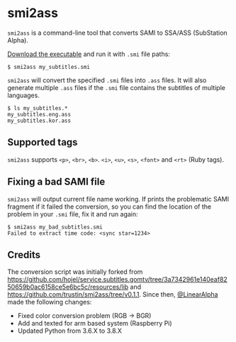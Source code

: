# smi2ass

`smi2ass` is a command-line tool that converts SAMI to SSA/ASS (SubStation Alpha).

[Download the executable](https://github.com/LinearAlpha/smi2ass/releases) and run it with `.smi` file paths:

```
$ smi2ass my_subtitles.smi
```

`smi2ass` will convert the specified `.smi` files into `.ass` files. It will also generate multiple `.ass` files
if the `.smi` file contains the subtitles of multiple languages.

```
$ ls my_subtitles.*
my_subtitles.eng.ass
my_subtitles.kor.ass
```

## Supported tags

`smi2ass` supports `<p>`, `<br>`, `<b>`. `<i>`, `<u>`, `<s>`, `<font>` and `<rt>` (Ruby tags).

## Fixing a bad SAMI file

`smi2ass` will output current file name working. If prints the problematic SAMI fragment if it failed the conversion,
so you can find the location of the problem in your `.smi` file, fix it and run again:

```
$ smi2ass my_bad_subtitles.smi
Failed to extract time code: <sync star=1234>
```

## Credits

The conversion script was initially forked from https://github.com/hojel/service.subtitles.gomtv/tree/3a7342961e140eaf8250659b0ac6158ce5e6bc5c/resources/lib and https://github.com/trustin/smi2ass/tree/v0.1.1. Since then, [@LinearAlpha](https://github.com/LinearAlpha) made the following changes:

- Fixed color conversion problem (RGB -> BGR)
- Add and texted for arm based system (Raspberry Pi)
- Updated Python from 3.6.X to 3.8.X
